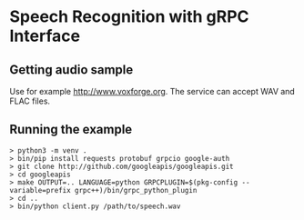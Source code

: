 # Speech Recognition with gRPC Interface

## Getting audio sample

Use for example http://www.voxforge.org. The service can accept WAV and FLAC files.

## Running the example

```
> python3 -m venv .
> bin/pip install requests protobuf grpcio google-auth
> git clone http://github.com/googleapis/googleapis.git
> cd googleapis
> make OUTPUT=.. LANGUAGE=python GRPCPLUGIN=$(pkg-config --variable=prefix grpc++)/bin/grpc_python_plugin
> cd ..
> bin/python client.py /path/to/speech.wav
```
